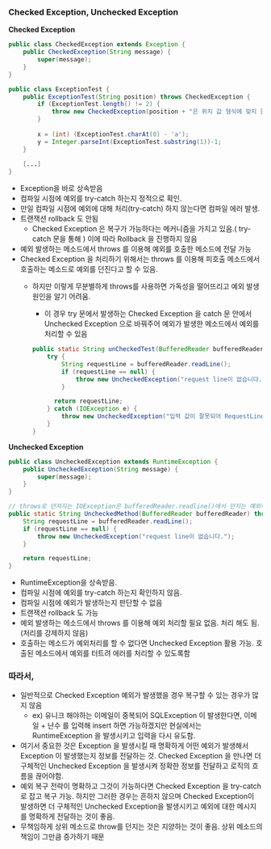 ### Checked Exception, Unchecked Exception

**Checked Exception**

```java
public class CheckedException extends Exception {
	public CheckedException(String message) {
    	super(message);
    }
}

```

```java
public class ExceptionTest {   
    public ExceptionTest(String position) throws CheckedException {
        if (ExceptionTest.length() != 2) {
            throw new CheckedException(position + "은 위치 값 형식에 맞지 않습니다.");
        }
        
        x = (int) (ExceptionTest.charAt(0) - 'a');
        y = Integer.parseInt(ExceptionTest.substring(1))-1;
    }
    
    [...]
}
```

- Exception을 바로 상속받음
- 컴파일 시점에 예외를 try-catch 하는지 정적으로 확인.
- 만일 컴파일 시점에 예외에 대해 처리(try-catch) 하지 않는다면 컴파일 에러 발생.
- 트랜잭션 rollback 도 안됨
    - Checked Exception 은 복구가 가능하다는 메커니즘을 가지고 있음.( try-catch 문을 통해 ) 이에 따라 Rollback 을 진행하지 않음
- 예외 발생하는 메소드에서 throws 를 이용해 예외를 호출한 메소드에 전달 가능
- Checked Exception 을 처리하기 위해서는 throws 를 이용해 피호출 메소드에서 호출하는 메소드로 예외를 던진다고 할 수 있음.
    - 하지만 이렇게 무분별하게 throws를 사용하면 가독성을 떨어뜨리고 예외 발생 원인을 알기 어려움.
        - 이 경우 try 문에서 발생하는 Checked Exception 을 catch 문 안에서 Unchecked Exception 으로 바꿔주어 예외가 발생한 메소드에서 예외를 처리할 수 있음
        
        ```java
        public static String unCheckedTest(BufferedReader bufferedReader) {
            try {
            	String requestLine = bufferedReader.readLine();
                if (requestLine == null) {
                    throw new UncheckedException("request line이 없습니다.");
            	}
        
              return requestLine;
            } catch (IOException e) {
                throw new UncheckedException("입력 값이 잘못되어 RequestLine 객체를 생성할 수 없습니다.");
            }
        }
        ```
        

**Unchecked Exception**

```java
public class UncheckedException extends RuntimeException {
    public UncheckedException(String message) {
        super(message);
    }
}
```

```java
// throws로 던져지는 IOException은 bufferedReader.readline()에서 던지는 예외이다.
public static String UncheckedMethod(BufferedReader bufferedReader) throws IOException {
    String requestLine = bufferedReader.readLine();
    if (requestLine == null) {
        throw new UncheckedException("request line이 없습니다.");
    }

    return requestLine;
}
```

- RuntimeException을 상속받음.
- 컴파일 시점에 예외를 try-catch 하는지 확인하지 않음.
- 컴파일 시점에 예외가 발생하는지 판단할 수 없음
- 트랜잭션 rollback 도 가능
- 예외 발생하는 메소드에서 throws 를 이용해 예외 처리할 필요 없음. 처리 해도 됨.(처리를 강제하지 않음)
- 호출하는 메소드가 예외처리를 할 수 없다면 Unchecked Exception 활용 가능. 호출된 메소드에서 예외를 터트려 에러를 처리할 수 있도록함

### 따라서,

- 일반적으로 Checked Exception 예외가 발생했을 경우 복구할 수 있는 경우가 많지 않음
    - ex) 유니크 해야하는 이메일이 중복되어 SQLException 이 발생한다면, 이메일 + 난수 를 입력해 insert 하면 가능하겠지만 현실에서는 RuntimeException 을 발생시키고 입력을 다시 유도함.
- 여기서 중요한 것은 Exception 을 발생시킬 때 명확하게 어떤 예외가 발생해서 Exception 이 발생했는지 정보를 전달하는 것. Checked Exception 을 만나면 더 구체적인 Unchecked Exception 을 발생시켜 정확한 정보를 전달하고 로직의 흐름을 끊어야함.
- 예외 복구 전략이 명확하고 그것이 가능하다면 Checked Exception 을 try-catch 로 잡고 복구 가능. 하지만 그러한 경우는 흔하지 않으며 Checked Exception이 발생하면 더 구체적인 Unchecked Exception을 발생시키고 예외에 대한 메시지를 명확하게 전달하는 것이 좋음.
- 무책임하게 상위 메소드로 throw를 던지는 것은 지양하는 것이 좋음. 상위 메소드의 책임이 그만큼 증가하기 때문